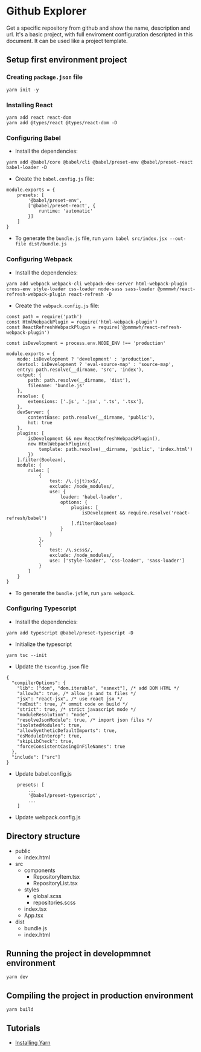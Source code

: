 # Github Explorer
Get a specific repository from github and show the name, description and url.
It's a basic project, with full enviroment configuration descripted in this document.
It can be used like a project template.

## Setup first environment project
### Creating `package.json` file
```
yarn init -y
```
### Installing React
```
yarn add react react-dom
yarn add @types/react @types/react-dom -D
```

### Configuring Babel
* Install the dependencies:
```
yarn add @babel/core @babel/cli @babel/preset-env @babel/preset-react babel-loader -D
```
* Create the `babel.config.js` file:
```
module.exports = {
    presets: [
        '@babel/preset-env',
        ['@babel/preset-react', {
            runtime: 'automatic'
        }]
    ]
}
```
* To generate the `bundle.js` file, run `yarn babel src/index.jsx --out-file dist/bundle.js`

### Configuring Webpack
* Install the dependencies:
```
yarn add webpack webpack-cli webpack-dev-server html-webpack-plugin cross-env style-loader css-loader node-sass sass-loader @pmmmwh/react-refresh-webpack-plugin react-refresh -D
```
* Create the `webpack.config.js` file:
```
const path = require('path')
const HtmlWebpackPlugin = require('html-webpack-plugin')
const ReactRefreshWebpackPlugin = require('@pmmmwh/react-refresh-webpack-plugin')

const isDevelopment = process.env.NODE_ENV !== 'production'

module.exports = {
    mode: isDevelopment ? 'development' : 'production',
    devtool: isDevelopment ? 'eval-source-map' : 'source-map',
    entry: path.resolve(__dirname, 'src', 'index'),
    output: {
        path: path.resolve(__dirname, 'dist'),
        filename: 'bundle.js'
    },
    resolve: {
        extensions: ['.js', '.jsx', '.ts', '.tsx'],
    },
    devServer: {
        contentBase: path.resolve(__dirname, 'public'),
        hot: true
    },
    plugins: [
        isDevelopment && new ReactRefreshWebpackPlugin(),
        new HtmlWebpackPlugin({
            template: path.resolve(__dirname, 'public', 'index.html')
        })
    ].filter(Boolean),
    module: {
        rules: [
            {
                test: /\.(j|t)sx$/,
                exclude: /node_modules/,
                use: {
                    loader: 'babel-loader',
                    options: {
                        plugins: [
                            isDevelopment && require.resolve('react-refresh/babel')
                        ].filter(Boolean)
                    }
                }
            },
            {
                test: /\.scss$/,
                exclude: /node_modules/,
                use: ['style-loader', 'css-loader', 'sass-loader']
            }
        ]
    }
}
```
* To generate the `bundle.js`file, run `yarn webpack`.

### Configuring Typescript
* Install the dependencies:
```
yarn add typescript @babel/preset-typescript -D
```
* Initialize the typescript
```
yarn tsc --init
```
* Update the `tsconfig.json` file
```
{
  "compilerOptions": {
    "lib": ["dom", "dom.iterable", "esnext"], /* add DOM HTML */
    "allowJs": true, /* allow js and ts files */
    "jsx": "react-jsx", /* use react jsx */
    "noEmit": true, /* ommit code on build */
    "strict": true, /* strict javascript mode */
    "moduleResolution": "node",
    "resolveJsonModule": true, /* import json files */
    "isolatedModules": true,
    "allowSyntheticDefaultImports": true,
    "esModuleInterop": true,
    "skipLibCheck": true,
    "forceConsistentCasingInFileNames": true
  },
  "include": ["src"]
}
```
* Update babel.config.js
```
    presets: [
        ...
        '@babel/preset-typescript',
        ...
    ]
```
* Update webpack.config.js


## Directory structure
- public
    - index.html
- src
    - components
        - RepositoryItem.tsx
        - RepositoryList.tsx
    - styles
        - global.scss
        - repositories.scss 
    - index.tsx
    - App.tsx
- dist
    - bundle.js
    - index.html

## Running the project in developmmnet environment
```
yarn dev
```

## Compiling the project in production environment
```
yarn build
```

## Tutorials
* [Installing Yarn](https://classic.yarnpkg.com/en/docs/install)